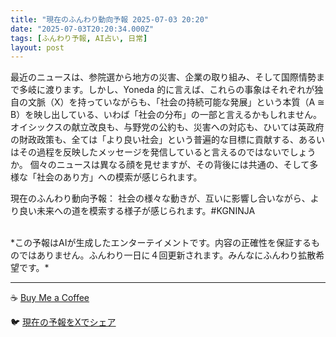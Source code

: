 ```yaml
---
title: "現在のふんわり動向予報 2025-07-03 20:20"
date: "2025-07-03T20:20:34.000Z"
tags: [ふんわり予報, AI占い, 日常]
layout: post
---
```


最近のニュースは、参院選から地方の災害、企業の取り組み、そして国際情勢まで多岐に渡ります。しかし、Yoneda 的に言えば、これらの事象はそれぞれが独自の文脈（X）を持っていながらも、「社会の持続可能な発展」という本質（A ≅ B）を映し出している、いわば「社会の分布」の一部と言えるかもしれません。  オイシックスの献立改良も、与野党の公約も、災害への対応も、ひいては英政府の財政政策も、全ては「より良い社会」という普遍的な目標に貢献する、あるいはその過程を反映したメッセージを発信していると言えるのではないでしょうか。  個々のニュースは異なる顔を見せますが、その背後には共通の、そして多様な「社会のあり方」への模索が感じられます。


現在のふんわり動向予報：
社会の様々な動きが、互いに影響し合いながら、より良い未来への道を模索する様子が感じられます。#KGNINJA

<br>
*この予報はAIが生成したエンターテイメントです。内容の正確性を保証するものではありません。ふんわり一日に４回更新されます。みんなにふんわり拡散希望です。*

---
☕️ [Buy Me a Coffee](https://www.buymeacoffee.com/kgninja)

🐦 [現在の予報をXでシェア](https://twitter.com/intent/tweet?text=%E7%8F%BE%E5%9C%A8%E3%81%AE%E3%81%B5%E3%82%93%E3%82%8F%E3%82%8A%E4%BA%88%E5%A0%B1%3A%20%E3%80%8C%E6%9C%80%E8%BF%91%E3%81%AE%E3%83%8B%E3%83%A5%E3%83%BC%E3%82%B9%E3%81%AF%E3%80%81%E5%8F%82%E9%99%A2%E9%81%B8%E3%81%8B%E3%82%89%E5%9C%B0%E6%96%B9%E3%81%AE%E7%81%BD%E5%AE%B3%E3%80%81%E4%BC%81%E6%A5%AD%E3%81%AE%E5%8F%96%E3%82%8A%E7%B5%84%E3%81%BF%E3%80%81%E3%81%9D%E3%81%97%E3%81%A6%E5%9B%BD%E9%9A%9B%E6%83%85%E5%8B%A2%E3%81%BE%E3%81%A7%E5%A4%9A%E5%B2%90%E3%81%AB%E6%B8%A1%E3%82%8A%E3%81%BE%E3%81%99%E3%80%82%E3%80%8D%23KGNINJA%20%E7%B6%9A%E3%81%8D%E3%81%AF%E3%83%96%E3%83%AD%E3%82%B0%E3%81%A7%EF%BC%81%F0%9F%91%87&url=https%3A%2F%2Fkg-ninja.github.io%2FFunwariyoso%2F)
